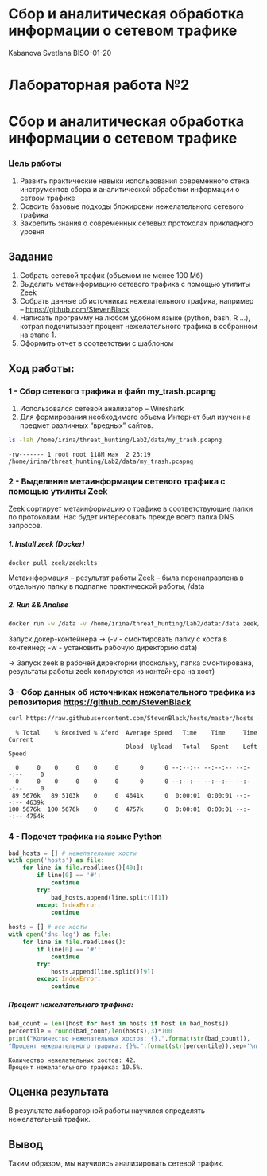# Сбор и аналитическая обработка информации о сетевом трафике
Kabanova Svetlana BISO-01-20

# Лабораторная работа №2

# Сбор и аналитическая обработка информации о сетевом трафике

### Цель работы

1.  Развить практические навыки использования современного стека
    инструментов сбора и аналитической обработки информации о сетвом
    трафике
2.  Освоить базовые подходы блокировки нежелательного сетевого трафика
3.  Закрепить знания о современных сетевых протоколах прикладного уровня

## Задание

1.  Собрать сетевой трафик (объемом не менее 100 Мб)
2.  Выделить метаинформацию сетевого трафика с помощью утилиты Zeek
3.  Собрать данные об источниках нежелательного трафика, например –
    https://github.com/StevenBlack
4.  Написать программу на любом удобном языке (python, bash, R …),
    котрая подсчитывает процент нежелательного трафика в собранном на
    этапе 1.
5.  Оформить отчет в соответствии с шаблоном

## Ход работы:

### 1 - Сбор сетевого трафика в файл my_trash.pcapng

1.  Использовался сетевой анализатор – Wireshark
2.  Для формирования необходимого объема Интернет был изучен на предмет
    различных “вредных” сайтов.

``` bash
ls -lah /home/irina/threat_hunting/Lab2/data/my_trash.pcapng
```

    -rw------- 1 root root 118M мая  2 23:19 /home/irina/threat_hunting/Lab2/data/my_trash.pcapng

### 2 - Выделение метаинформации сетевого трафика с помощью утилиты Zeek

Zeek сортирует метаинформацию о трафике в соответствующие папки по
протоколам. Нас будет интересовать прежде всего папка DNS запросов.

##### 1. Install zeek (Docker)

    docker pull zeek/zeek:lts

Метаинформация – результат работы Zeek – была перенаправлена в отдельную
папку в подпапке практической работы, /data

##### 2. Run && Analise

``` bash
docker run -w /data -v /home/irina/threat_hunting/Lab2/data:/data zeek/zeek:lts zeek -C -r my_trash.pcapng
```

Запуск докер-контейнера -\> (-v - смонтировать папку с хоста в
контейнер; -w - установить рабочую директорию data)

-\> Запуск zeek в рабочей директории (поскольку, папка смонтирована,
результаты работы zeek копируются из контейнера на хост)

### 3 - Сбор данных об источниках нежелательного трафика из репозитория https://github.com/StevenBlack

``` bash
curl https://raw.githubusercontent.com/StevenBlack/hosts/master/hosts -o hosts
```

      % Total    % Received % Xferd  Average Speed   Time    Time     Time  Current
                                     Dload  Upload   Total   Spent    Left  Speed

      0     0    0     0    0     0      0      0 --:--:-- --:--:-- --:--:--     0
      0     0    0     0    0     0      0      0 --:--:-- --:--:-- --:--:--     0
     89 5676k   89 5103k    0     0  4641k      0  0:00:01  0:00:01 --:--:-- 4639k
    100 5676k  100 5676k    0     0  4757k      0  0:00:01  0:00:01 --:--:-- 4754k

### 4 - Подсчет трафика на языке Python

``` python
bad_hosts = [] # нежелательные хосты
with open('hosts') as file:
    for line in file.readlines()[40:]:
        if line[0] == '#':
            continue
        try:
            bad_hosts.append(line.split()[1])
        except IndexError:
            continue
        
hosts = [] # все хосты
with open('dns.log') as file:
    for line in file.readlines():
        if line[0] == '#':
            continue
        try:
            hosts.append(line.split()[9])
        except IndexError:
            continue
```

##### Процент нежелательного трафика:

``` python
bad_count = len([host for host in hosts if host in bad_hosts])
percentile = round(bad_count/len(hosts),3)*100
print("Количество нежелательных хостов: {}.".format(str(bad_count)),
"Процент нежелательного трафика: {}%.".format(str(percentile)),sep='\n')
```

    Количество нежелательных хостов: 42.
    Процент нежелательного трафика: 10.5%.

## Оценка результата

В результате лабораторной работы научился определять нежелательный
трафик.

## Вывод

Таким образом, мы научились анализировать сетевой трафик.
